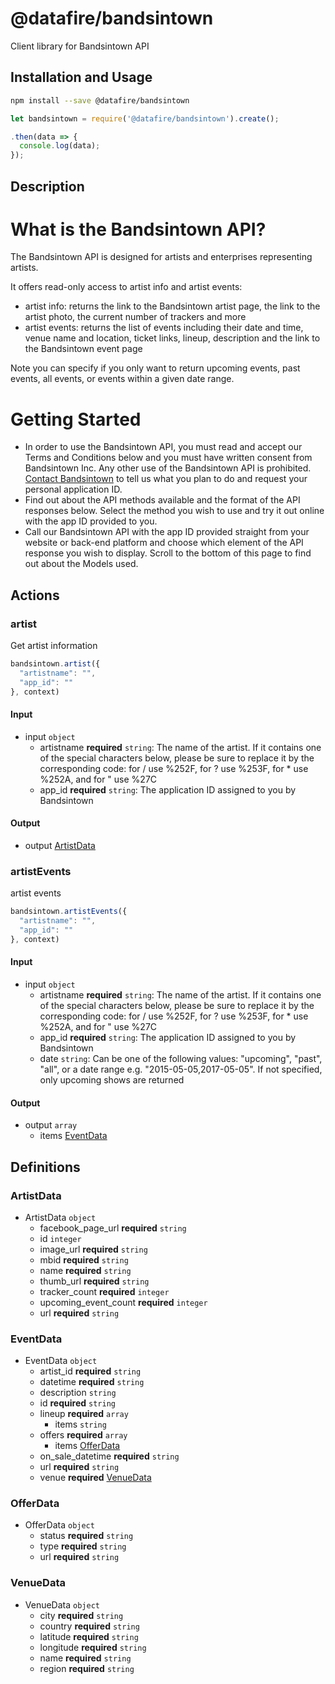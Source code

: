 # @datafire/bandsintown

Client library for Bandsintown API

## Installation and Usage
```bash
npm install --save @datafire/bandsintown
```
```js
let bandsintown = require('@datafire/bandsintown').create();

.then(data => {
  console.log(data);
});
```

## Description

# What is the Bandsintown API?
The Bandsintown API is designed for artists and enterprises representing artists.

It offers read-only access to artist info and artist events:
- artist info: returns the link to the Bandsintown artist page, the link to the artist photo, the current number of trackers and more
- artist events: returns the list of events including their date and time, venue name and location, ticket links, lineup, description and the link to the Bandsintown event page

Note you can specify if you only want to return upcoming events, past events, all events, or events within a given date range.

# Getting Started
- In order to use the Bandsintown API, you must read and accept our Terms and Conditions below and you must have written consent from Bandsintown Inc. Any other use of the Bandsintown API is prohibited. [Contact Bandsintown](http://help.bandsintown.com/) to tell us what you plan to do and request your personal application ID.
- Find out about the API methods available and the format of the API responses below. Select the method you wish to use and try it out online with the app ID provided to you.
- Call our Bandsintown API with the app ID provided straight from your website or back-end platform and choose which element of the API response you wish to display. Scroll to the bottom of this page to find out about the Models used.


## Actions

### artist
Get artist information



```js
bandsintown.artist({
  "artistname": "",
  "app_id": ""
}, context)
```

#### Input
* input `object`
  * artistname **required** `string`: The name of the artist. If it contains one of the special characters below, please be sure to replace it by the corresponding code: for / use %252F, for ? use %253F, for * use %252A, and for " use %27C
  * app_id **required** `string`: The application ID assigned to you by Bandsintown

#### Output
* output [ArtistData](#artistdata)

### artistEvents
artist events



```js
bandsintown.artistEvents({
  "artistname": "",
  "app_id": ""
}, context)
```

#### Input
* input `object`
  * artistname **required** `string`: The name of the artist. If it contains one of the special characters below, please be sure to replace it by the corresponding code: for / use %252F, for ? use %253F, for * use %252A, and for " use %27C
  * app_id **required** `string`: The application ID assigned to you by Bandsintown
  * date `string`: Can be one of the following values: "upcoming", "past", "all", or a date range e.g. "2015-05-05,2017-05-05". If not specified, only upcoming shows are returned

#### Output
* output `array`
  * items [EventData](#eventdata)



## Definitions

### ArtistData
* ArtistData `object`
  * facebook_page_url **required** `string`
  * id `integer`
  * image_url **required** `string`
  * mbid **required** `string`
  * name **required** `string`
  * thumb_url **required** `string`
  * tracker_count **required** `integer`
  * upcoming_event_count **required** `integer`
  * url **required** `string`

### EventData
* EventData `object`
  * artist_id **required** `string`
  * datetime **required** `string`
  * description `string`
  * id **required** `string`
  * lineup **required** `array`
    * items `string`
  * offers **required** `array`
    * items [OfferData](#offerdata)
  * on_sale_datetime **required** `string`
  * url **required** `string`
  * venue **required** [VenueData](#venuedata)

### OfferData
* OfferData `object`
  * status **required** `string`
  * type **required** `string`
  * url **required** `string`

### VenueData
* VenueData `object`
  * city **required** `string`
  * country **required** `string`
  * latitude **required** `string`
  * longitude **required** `string`
  * name **required** `string`
  * region **required** `string`


